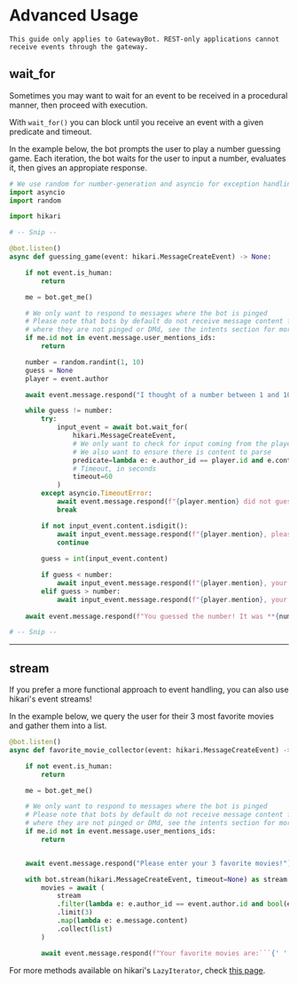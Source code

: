 # Advanced Usage

```{attention}
This guide only applies to GatewayBot. REST-only applications cannot receive events through the gateway.
```

## wait_for

Sometimes you may want to wait for an event to be received in a procedural manner, then proceed
with execution.

With `wait_for()` you can block until you receive an event with a given predicate and timeout.

In the example below, the bot prompts the user to play a number guessing game.
Each iteration, the bot waits for the user to input a number, evaluates it, then gives an
appropiate response.

```py
# We use random for number-generation and asyncio for exception handling
import asyncio
import random

import hikari

# -- Snip --

@bot.listen()
async def guessing_game(event: hikari.MessageCreateEvent) -> None:

    if not event.is_human:
        return

    me = bot.get_me()

    # We only want to respond to messages where the bot is pinged
    # Please note that bots by default do not receive message content for messages
    # where they are not pinged or DMd, see the intents section for more information!
    if me.id not in event.message.user_mentions_ids:
        return

    number = random.randint(1, 10)
    guess = None
    player = event.author

    await event.message.respond("I thought of a number between 1 and 10!\nPlease enter your first guess!")

    while guess != number:
        try:
            input_event = await bot.wait_for(
                hikari.MessageCreateEvent, 
                # We only want to check for input coming from the player
                # We also want to ensure there is content to parse
                predicate=lambda e: e.author_id == player.id and e.content is not None,
                # Timeout, in seconds
                timeout=60
            )
        except asyncio.TimeoutError:
            await event.message.respond(f"{player.mention} did not guess the number in time!")
            break

        if not input_event.content.isdigit():
            await input_event.message.respond(f"{player.mention}, please enter a valid guess!")
            continue
        
        guess = int(input_event.content)

        if guess < number:
            await input_event.message.respond(f"{player.mention}, your guess is too low!")
        elif guess > number:
            await input_event.message.respond(f"{player.mention}, your guess is too high!")
        
    await event.message.respond(f"You guessed the number! It was **{number}**!")

# -- Snip --
```

---

## stream

If you prefer a more functional approach to event handling, you can also use hikari's event streams!

In the example below, we query the user for their 3 most favorite movies and gather them into a list.

```py
@bot.listen()
async def favorite_movie_collector(event: hikari.MessageCreateEvent) -> None:

    if not event.is_human:
        return

    me = bot.get_me()

    # We only want to respond to messages where the bot is pinged
    # Please note that bots by default do not receive message content for messages
    # where they are not pinged or DMd, see the intents section for more information!
    if me.id not in event.message.user_mentions_ids:
        return


    await event.message.respond("Please enter your 3 favorite movies!")

    with bot.stream(hikari.MessageCreateEvent, timeout=None) as stream:
        movies = await (
            stream
            .filter(lambda e: e.author_id == event.author.id and bool(event.message.content))
            .limit(3)
            .map(lambda e: e.message.content)
            .collect(list)
        )

        await event.message.respond(f"Your favorite movies are:```{' '.join(movies)}```")
```

For more methods available on hikari's `LazyIterator`, check [this page](https://docs.hikari-py.dev/en/latest/reference/hikari/iterators/#hikari.iterators.LazyIterator).
